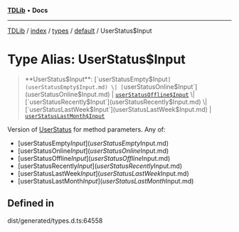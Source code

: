 [**TDLib**](../../../../../../README.md) • **Docs**

***

[TDLib](../../../../../../modules.md) / [index](../../../../../README.md) / [types](../../../README.md) / [default](../README.md) / UserStatus$Input

# Type Alias: UserStatus$Input

> **UserStatus$Input**: [`userStatusEmpty$Input`](userStatusEmpty$Input.md) \| [`userStatusOnline$Input`](userStatusOnline$Input.md) \| [`userStatusOffline$Input`](userStatusOffline$Input.md) \| [`userStatusRecently$Input`](userStatusRecently$Input.md) \| [`userStatusLastWeek$Input`](userStatusLastWeek$Input.md) \| [`userStatusLastMonth$Input`](userStatusLastMonth$Input.md)

Version of [UserStatus](UserStatus.md) for method parameters.
Any of:
- [userStatusEmpty$Input](userStatusEmpty$Input.md)
- [userStatusOnline$Input](userStatusOnline$Input.md)
- [userStatusOffline$Input](userStatusOffline$Input.md)
- [userStatusRecently$Input](userStatusRecently$Input.md)
- [userStatusLastWeek$Input](userStatusLastWeek$Input.md)
- [userStatusLastMonth$Input](userStatusLastMonth$Input.md)

## Defined in

dist/generated/types.d.ts:64558
